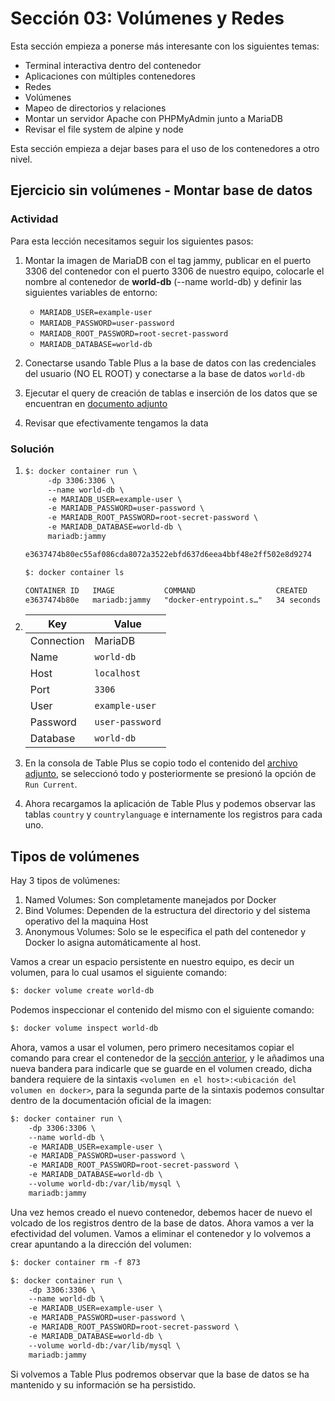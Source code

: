 # Sección 03: Volúmenes y Redes

Esta sección empieza a ponerse más interesante con los siguientes temas:

- Terminal interactiva dentro del contenedor
- Aplicaciones con múltiples contenedores
- Redes
- Volúmenes
- Mapeo de directorios y relaciones
- Montar un servidor Apache con PHPMyAdmin junto a MariaDB
- Revisar el file system de alpine y node

Esta sección empieza a dejar bases para el uso de los contenedores a otro nivel.

## Ejercicio sin volúmenes - Montar base de datos

### Actividad

Para esta lección necesitamos seguir los siguientes pasos:

1. Montar la imagen de MariaDB con el tag jammy, publicar en el puerto 3306 del contenedor con el puerto 3306 de nuestro equipo, colocarle el nombre al contenedor de __world-db__ (--name world-db) y definir las siguientes variables de entorno:

    - `MARIADB_USER=example-user`
    - `MARIADB_PASSWORD=user-password`
    - `MARIADB_ROOT_PASSWORD=root-secret-password`
    - `MARIADB_DATABASE=world-db`

2. Conectarse usando Table Plus a la base de datos con las credenciales del usuario (NO EL ROOT) y conectarse a la base de datos `world-db`
3. Ejecutar el query de creación de tablas e inserción de los datos que se encuentran en [documento adjunto](world-221207-123207.sql)
4. Revisar que efectivamente tengamos la data

### Solución

1. ```txt
   $: docker container run \
        -dp 3306:3306 \
        --name world-db \
        -e MARIADB_USER=example-user \
        -e MARIADB_PASSWORD=user-password \
        -e MARIADB_ROOT_PASSWORD=root-secret-password \
        -e MARIADB_DATABASE=world-db \
        mariadb:jammy
   
   e3637474b80ec55af086cda8072a3522ebfd637d6eea4bbf48e2ff502e8d9274
   
   $: docker container ls

   CONTAINER ID   IMAGE           COMMAND                  CREATED          STATUS          PORTS                    NAMES
   e3637474b80e   mariadb:jammy   "docker-entrypoint.s…"   34 seconds ago   Up 33 seconds   0.0.0.0:3306->3306/tcp   world-db
   ```

2. |Key|Value|
   |---|---|
   |Connection|MariaDB|
   |Name|`world-db`|
   |Host|`localhost`|
   |Port|`3306`|
   |User|`example-user`|
   |Password|`user-password`|
   |Database|`world-db`|

3. En la consola de Table Plus se copio todo el contenido del [archivo adjunto](world-221207-123207.sql), se seleccionó todo y posteriormente se presionó la opción de `Run Current`.
4. Ahora recargamos la aplicación de Table Plus y podemos observar las tablas `country` y `countrylanguage` e internamente los registros para cada uno.

## Tipos de volúmenes

Hay 3 tipos de volúmenes:

1. Named Volumes: Son completamente manejados por Docker
2. Bind Volumes: Dependen de la estructura del directorio y del sistema operativo del la maquina Host
3. Anonymous Volumes: Solo se le especifica el path del contenedor y Docker lo asigna automáticamente al host.

Vamos a crear un espacio persistente en nuestro equipo, es decir un volumen, para lo cual usamos el siguiente comando:

```txt
$: docker volume create world-db
```

Podemos inspeccionar el contenido del mismo con el siguiente comando:

```txt
$: docker volume inspect world-db
```

Ahora, vamos a usar el volumen, pero primero necesitamos copiar el comando para crear el contenedor de la [sección anterior](README.md#solución), y le añadimos una nueva bandera para indicarle que se guarde en el volumen creado, dicha bandera requiere de la sintaxis `<volumen en el host>:<ubicación del volumen en docker>`, para la segunda parte de la sintaxis podemos consultar dentro de la documentación oficial de la imagen:

```txt
$: docker container run \
    -dp 3306:3306 \
    --name world-db \
    -e MARIADB_USER=example-user \
    -e MARIADB_PASSWORD=user-password \
    -e MARIADB_ROOT_PASSWORD=root-secret-password \
    -e MARIADB_DATABASE=world-db \
    --volume world-db:/var/lib/mysql \
    mariadb:jammy
```

Una vez hemos creado el nuevo contenedor, debemos hacer de nuevo el volcado de los registros dentro de la base de datos. Ahora vamos a ver la efectividad del volumen. Vamos a eliminar el contenedor y lo volvemos a crear apuntando a la dirección del volumen:

```txt
$: docker container rm -f 873

$: docker container run \
    -dp 3306:3306 \
    --name world-db \
    -e MARIADB_USER=example-user \
    -e MARIADB_PASSWORD=user-password \
    -e MARIADB_ROOT_PASSWORD=root-secret-password \
    -e MARIADB_DATABASE=world-db \
    --volume world-db:/var/lib/mysql \
    mariadb:jammy
```

Si volvemos a Table Plus podremos observar que la base de datos se ha mantenido y su información se ha persistido.
